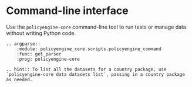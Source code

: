 # Command-line interface

Use the `policyengine-core` command-line tool to run tests or manage data without writing Python code.

```{eval-rst}
.. argparse::
    :module: policyengine_core.scripts.policyengine_command
    :func: get_parser
    :prog: policyengine-core
```

```{eval-rst}
.. hint:: To list all the datasets for a country package, use `policyengine-core data datasets list`, passing in a country package as needed.
```